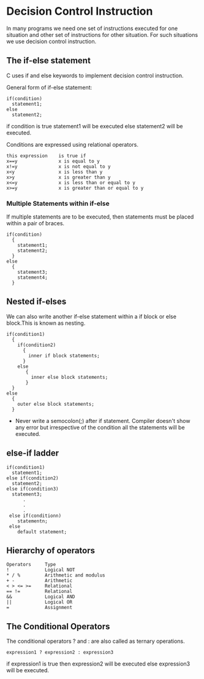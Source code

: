 # Decision Control Instruction
In many programs we need one set of instructions executed for one situation and other set of instructions for other situation. For such situations we use decision control instruction.
## The if-else statement
C uses if and else keywords to implement decision control instruction.

General form of if-else statement:
```
if(condition)
  statement1;
else
  statement2;
```
if condition is true statement1 will be executed else statement2 will be executed.

Conditions are expressed using relational operators.
```
this expression    is true if
x==y               x is equal to y
x!=y               x is not equal to y
x<y                x is less than y
x>y                x is greater than y
x<=y               x is less than or equal to y
x>=y               x is greater than or equal to y
```
### Multiple Statements within if-else
If multiple statements are to be executed, then statements must be placed within a pair of braces.
```
if(condition)
  {
    statement1;
    statement2;
  }
else
  {
    statement3;
    statement4;
  }
```
## Nested if-elses
We can also write another if-else statement within a if block or else block.This is known as nesting.
```
if(condition1)
  {
    if(condition2)
      {
        inner if block statements;
      }
    else
       {
         inner else block statements;
       }
  }
else
  {
    outer else block statements;
  }
```
* Never write a semocolon(;) after if statement. Compiler doesn't show any error but irrespective of the condition all the statements will be executed.
## else-if ladder
```
if(condition1)
  statement1;
else if(condition2)
  statement2;
else if(condition3)
  statement3;
      .
      .
      .
 else if(conditionn)
    statementn;
 else
    default statement;
 ```
 ## Hierarchy of operators
 ```
 Operators     Type
 !             Logical NOT
 * / %         Arithmetic and modulus
 + -           Arithmetic
 < > <= >=     Relational
 == !=         Relational
 &&            Logical AND
 ||            Logical OR
 =             Assignment
 ```
 ## The Conditional Operators
 The conditional operators ? and : are also called as ternary operations.
 
 ```
 expression1 ? expression2 : expression3
 ```
 if expression1 is true then expression2 will be executed else expression3 will be executed.
 
